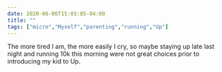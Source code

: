 ```yaml
---
date: 2020-06-06T15:03:05-04:00
title: ""
tags: ["micro","Myself","parenting","running","Up"]
---
```

The more tired I am, the more easily I cry, so maybe staying up late last night and running 10k this morning were not great choices prior to introducing my kid to Up.
